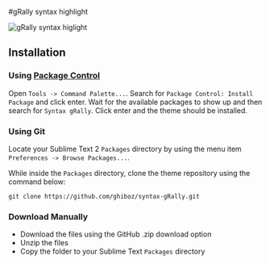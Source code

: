 #gRally syntax highlight

![gRally syntax higlight](http://i.imgur.com/trnlH5U.png)

## Installation

### Using [Package Control](https://sublime.wbond.net)

Open `Tools -> Command Palette...`. Search for `Package Control: Install Package` and click enter. Wait for
the available packages to show up and then search for `Syntax g​Rally`. Click enter and the theme should
be installed.

### Using Git

Locate your Sublime Text 2 `Packages` directory by using the menu item `Preferences -> Browse Packages...`.

While inside the `Packages` directory, clone the theme repository using the command below:

    git clone https://github.com/ghiboz/syntax-gRally.git

### Download Manually

* Download the files using the GitHub .zip download option
* Unzip the files
* Copy the folder to your Sublime Text `Packages` directory
